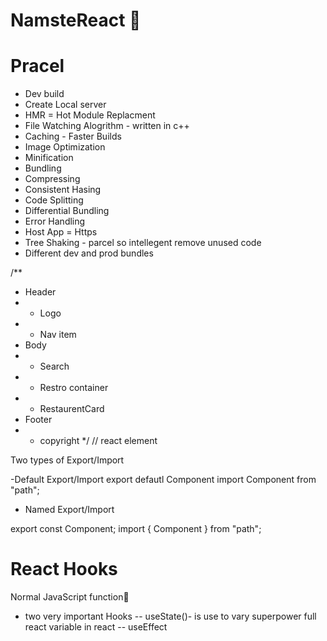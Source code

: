 # NamsteReact 🙋

# Pracel

- Dev build
- Create Local server
- HMR = Hot Module Replacment
- File Watching Alogrithm - written in c++
- Caching - Faster Builds
- Image Optimization
- Minification
- Bundling
- Compressing
- Consistent Hasing
- Code Splitting
- Differential Bundling
- Error Handling
- Host App = Https
- Tree Shaking - parcel so intellegent remove unused code
- Different dev and prod bundles

/\*\*

- Header
- - Logo
- - Nav item
- Body
- - Search
- - Restro container
- - RestaurentCard
- Footer
- - copyright
    \*/
    // react element

Two types of Export/Import

-Default Export/Import
export defautl Component
import Component from "path";

- Named Export/Import

export const Component;
import { Component } from "path";

# React Hooks

Normal JavaScript function🚀

- two very important Hooks
  -- useState()- is use to vary superpower full react variable in react
  -- useEffect
